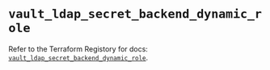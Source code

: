# `vault_ldap_secret_backend_dynamic_role`

Refer to the Terraform Registory for docs: [`vault_ldap_secret_backend_dynamic_role`](https://registry.terraform.io/providers/hashicorp/vault/3.16.0/docs/resources/ldap_secret_backend_dynamic_role).
